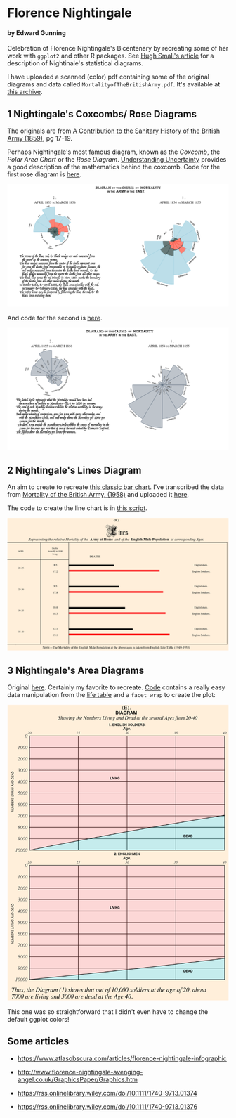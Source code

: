 # Florence Nightingale
#### by Edward Gunning

Celebration of Florence Nightingale's Bicentenary by recreating some of her work with `ggplot2` and other R packages. See [Hugh Small's article](https://www.york.ac.uk/depts/maths/histstat/small.htm) for a description of Nightinale's statistical diagrams.

I have uploaded a scanned (color) pdf containing some of the original diagrams and data called  `MortalityofTheBritishArmy.pdf`. It's available at [this archive](https://archive.org/details/mortalityofbriti00lond/page/n41/mode/2up).


## 1 Nightingale's Coxcombs/ Rose Diagrams
The originals are from [A Contribution to the Sanitary History of the British Army (1859)](https://curiosity.lib.harvard.edu/contagion/catalog/36-990101646750203941), pg 17-19.


Perhaps Nightingale's most famous diagram, known as the _Coxcomb_, the _Polar Area Chart_ or the _Rose Diagram_. [Understanding Uncertainty](https://understandinguncertainty.org/node/214) provides a good description of the mathematics behind the coxcomb. Code for the first rose diagram is [here](https://github.com/edwardgunning/FlorenceNightingale/blob/master/Rose%20Diagram%20Code.R).

![](causesofmortality.png)

And code for the second is [here](https://github.com/edwardgunning/FlorenceNightingale/blob/master/Rose%20Diagram%20Code.R).

![](rosediagram2.png)

## 2 Nightingale's Lines Diagram

An aim to create to recreate [this classic bar chart](https://archive.org/details/mortalityofbriti00lond/page/n33/mode/2up).
I've transcribed the data from  [Mortality of the British Army, (1958)](https://archive.org/details/mortalityofbriti00lond/page/12/mode/2up) and uploaded it [here](https://github.com/edwardgunning/FlorenceNightingale/blob/master/EnglishMortalityData.xlsx).

The code to create the line chart is in [this script](https://github.com/edwardgunning/FlorenceNightingale/blob/master/Lines%20Diagram%20B.R).

![](LinesDiagramB.png)

## 3 Nightingale's Area Diagrams

Original [here](https://archive.org/details/mortalityofbriti00lond/page/n39/mode/2up). Certainly my favorite to recreate. [Code](https://github.com/edwardgunning/FlorenceNightingale/blob/master/Area%20Charts.R) contains a really easy data manipulation from the [life table](https://github.com/edwardgunning/FlorenceNightingale/blob/master/EnglishMortalityData.xlsx) and a `facet_wrap` to create the plot:

![](AreaChart.png)

This one was so straightforward that I didn't even have to change the default ggplot colors!



## Some articles

* https://www.atlasobscura.com/articles/florence-nightingale-infographic

* http://www.florence-nightingale-avenging-angel.co.uk/GraphicsPaper/Graphics.htm

* https://rss.onlinelibrary.wiley.com/doi/10.1111/1740-9713.01374

* https://rss.onlinelibrary.wiley.com/doi/10.1111/1740-9713.01376
